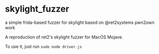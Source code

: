 # skylight_fuzzer
a simple frida-based fuzzer for skylight based on @ret2systems pwn2own work

A reproduction of ret2's skylight fuzzer for MacOS Mojave.

To use it, just run `sudo node driver.js`
